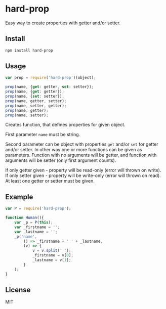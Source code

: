 # hard-prop

Easy way to create properties with getter and/or setter.

## Install

```bash
npm install hard-prop
```

## Usage

```js
var prop = require('hard-prop')(object);

prop(name, {get: getter, set: setter});
prop(name, {get: getter});
prop(name, {set: setter});
prop(name, getter, setter);
prop(name, setter, getter);
prop(name, getter);
prop(name, setter);
```

Creates function, that defines properties for given object.

First parameter `name` must be string.

Second parameter can be object with properties `get` and/or `set` for getter and/or setter. In other way one or more functions can be given as parameters. Function with no arguments will be getter, and function with arguments will be setter (only first argument counts).

If only getter given - property will be read-only (error will thrown on write). If only setter given - property will be write-only (error will thrown on read). At least one getter or setter must be given.

## Example

```js
var P = require('hard-prop');

function Human(){
    var _p = P(this);
    var _firstname = '';
    var _lastname = '';
    _p('name',
        () => _firstname + ' ' + _lastname,
        (v) => {
            v = v.split(' ');
            _firstname = v[0];
            _lastname = v[1];
        }
    );
}

```

## License

MIT